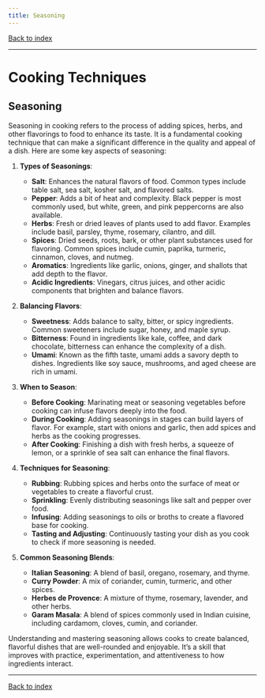 ```yaml
---
title: Seasoning
---
```


[Back to index](index.html)

---
# Cooking Techniques
## Seasoning

Seasoning in cooking refers to the process of adding spices, herbs, and other flavorings to food to enhance its taste. It is a fundamental cooking technique that can make a significant difference in the quality and appeal of a dish. Here are some key aspects of seasoning:

1. **Types of Seasonings**:
   - **Salt**: Enhances the natural flavors of food. Common types include table salt, sea salt, kosher salt, and flavored salts.
   - **Pepper**: Adds a bit of heat and complexity. Black pepper is most commonly used, but white, green, and pink peppercorns are also available.
   - **Herbs**: Fresh or dried leaves of plants used to add flavor. Examples include basil, parsley, thyme, rosemary, cilantro, and dill.
   - **Spices**: Dried seeds, roots, bark, or other plant substances used for flavoring. Common spices include cumin, paprika, turmeric, cinnamon, cloves, and nutmeg.
   - **Aromatics**: Ingredients like garlic, onions, ginger, and shallots that add depth to the flavor.
   - **Acidic Ingredients**: Vinegars, citrus juices, and other acidic components that brighten and balance flavors.

2. **Balancing Flavors**:
   - **Sweetness**: Adds balance to salty, bitter, or spicy ingredients. Common sweeteners include sugar, honey, and maple syrup.
   - **Bitterness**: Found in ingredients like kale, coffee, and dark chocolate, bitterness can enhance the complexity of a dish.
   - **Umami**: Known as the fifth taste, umami adds a savory depth to dishes. Ingredients like soy sauce, mushrooms, and aged cheese are rich in umami.
 
3. **When to Season**:
   - **Before Cooking**: Marinating meat or seasoning vegetables before cooking can infuse flavors deeply into the food.
   - **During Cooking**: Adding seasonings in stages can build layers of flavor. For example, start with onions and garlic, then add spices and herbs as the cooking progresses.
   - **After Cooking**: Finishing a dish with fresh herbs, a squeeze of lemon, or a sprinkle of sea salt can enhance the final flavors.

4. **Techniques for Seasoning**:
   - **Rubbing**: Rubbing spices and herbs onto the surface of meat or vegetables to create a flavorful crust.
   - **Sprinkling**: Evenly distributing seasonings like salt and pepper over food.
   - **Infusing**: Adding seasonings to oils or broths to create a flavored base for cooking.
   - **Tasting and Adjusting**: Continuously tasting your dish as you cook to check if more seasoning is needed.

5. **Common Seasoning Blends**:
   - **Italian Seasoning**: A blend of basil, oregano, rosemary, and thyme.
   - **Curry Powder**: A mix of coriander, cumin, turmeric, and other spices.
   - **Herbes de Provence**: A mixture of thyme, rosemary, lavender, and other herbs.
   - **Garam Masala**: A blend of spices commonly used in Indian cuisine, including cardamom, cloves, cumin, and coriander.

Understanding and mastering seasoning allows cooks to create balanced, flavorful dishes that are well-rounded and enjoyable. It’s a skill that improves with practice, experimentation, and attentiveness to how ingredients interact.

---
[Back to index](index.html)

